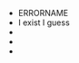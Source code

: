 - ERRORNAME
- I exist I guess
- 
- 
- 

<!---
0-ERRORNAME-0/0-ERRORNAME-0 is a ✨ special ✨ repository because its `README.md` (this file) appears on your GitHub profile.
You can click the Preview link to take a look at your changes.
--->
